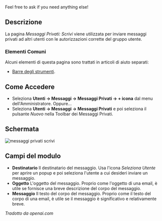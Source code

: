 <!-- Filename: Help4.x:Private_Messages:_Write / Display title: Messaggi Privati: Scrivi -->

Feel free to ask if you need anything else!
## Descrizione

La pagina *Messaggi Privati: Scrivi* viene utilizzata per inviare messaggi privati ad altri utenti con le autorizzazioni corrette del gruppo utente.

### Elementi Comuni

Alcuni elementi di questa pagina sono trattati in articoli di aiuto separati:

* [Barre degli strumenti](jdocmanual?article=help/common-elements/toolbars).

## Come Accedere

- Seleziona **Utenti → Messaggi → Messaggi Privati → + icona** dal
  menu dell'Amministratore. Oppure...
- Seleziona **Utenti → Messaggi → Messaggi Privati** e poi seleziona il
  pulsante *Nuovo* nella Toolbar dei Messaggi Privati.

## Schermata

![messaggi privati scrivi](../../../it/images/private-messages/private-messages-write.png)

## Campi del modulo

- **Destinatario** Il destinatario del messaggio. Usa l'icona *Seleziona Utente* per aprire un popup e poi seleziona l'utente a cui desideri inviare un messaggio.
- **Oggetto** L'oggetto del messaggio. Proprio come l'oggetto di una email, è utile se fornisce una breve descrizione del corpo del messaggio.
- **Messaggio** Il testo del corpo del messaggio. Proprio come il testo del corpo di una email, è utile se il messaggio è significativo e relativamente breve.

*Tradotto da openai.com*

